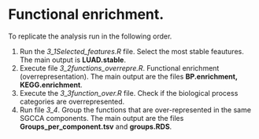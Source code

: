 # Functional enrichment.

To replicate the analysis run in the following order.

1. Run the *3_1Selected_features.R* file. Select the most stable feautures. The main output is **LUAD.stable**.
2. Execute file *3_2functions_overrepre.R*. Functional enrichment (overrepresentation). The main output are the files **BP.enrichment, KEGG.enrichment**.
3. Execute the *3_3function_over.R* file. Check if the biological process categories are overrepresented.
4. Run file *3_4*. Group the functions that are over-represented in the same SGCCA components. The main output are the files **Groups_per_component.tsv** and **groups.RDS**.
